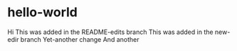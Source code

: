 # hello-world
Hi
This was added in the README-edits branch
This was added in the new-edir branch
Yet-another change
And another